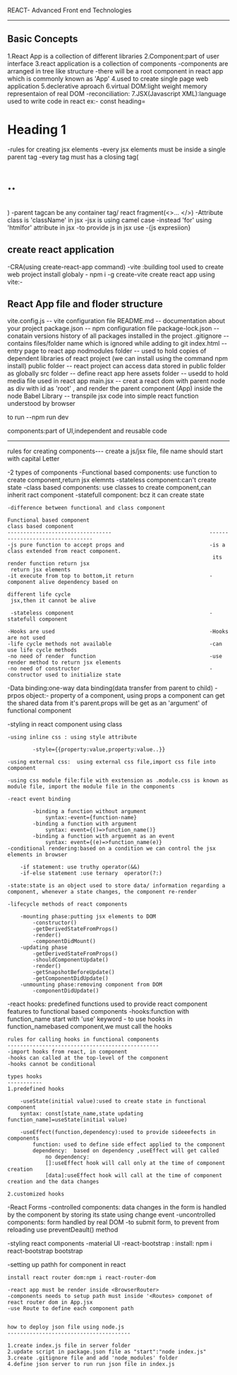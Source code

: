 REACT- Advanced Front end Technologies

-----------------------------------------------


Basic Concepts
--------------
1.React App is a collection of different libraries
2.Component:part of user interface
3.react application is a collection of components
    -components are arranged in tree like structure
    -there will be a root component in react app which is commonly known as 'App'
4.used to create single page web application
5.declerative aproach
6.virtual DOM:light weight memory representaion of real DOM
    -reconciliation:
7.JSX(Javascript XML):language used to write code in react
            ex:- const heading=<h1>Heading 1</h1>
            -rules for creating jsx elements
                -every jsx elements must be inside a single parent tag
                -every tag must has a closing tag(<h1>..</h1>  <br/> )
                -parent tagcan be any container tag/ react fragment(<>... </>)
                -Attribute class is 'className' in jsx
                -jsx is using camel case
                -instead 'for' using 'htmlfor' attribute in jsx
                -to provide  js in jsx use -{js expresiion}

create react application
------------------------
-CRA(using create-react-app command)
-vite  :building tool used to create web project
         install globaly -  npm i -g create-vite
create react app using vite:-   

React App file and floder structure
-----------------------------------

vite.config.js    --  vite configuration file
README.md         -- documentation about your project
package.json      -- npm configuration file
package-lock.json -- conatain versions history of all packages installed in the project
.gitignore        -- contains files/folder name which is ignored while adding to git
index.html        -- entry page to react app
nodmodules folder -- used to hold copies of dependent libraries of react project
                        (we can install using the command npm install)
public folder     -- react project can access data stored in public folder as globally
src folder        -- define react app here
assets folder     -- usedd to hold media file used in react app
main.jsx          -- creat a react dom with parent node as div with id as 'root' , and render
                     the parent component (App) inside the node
Babel Library     -- transpile jsx code into simple react function understood by browser




to run --npm run dev

 components:part of UI,independent and reusable code

-------------------

rules for creating components--- create a js/jsx file, file name should start with capital Letter


-2 types of components
        -Functional based components: use function to create component,return jsx elemnts
            -stateless component:can't create state
        -class based components: use classes  to create component,can inherit ract component
            -statefull component: bcz it can create state

    -difference between functional and class component

    Functional based component                                              class based component
    ---------------------------------                               ---------------------------------
    -js pure function to accept props and                           -is a class extended from react component.
                                                                     its render function return jsx
     return jsx elements
    -it execute from top to bottom,it return                        -component alive dependency based on
                                                                     different life cycle
     jsx,then it cannot be alive

     -stateless component                                           -statefull component

    -Hooks are used                                                 -Hooks are not used
    -life cycle methods not available                               -can use life cycle methods
    -no need of render  function                                    -use render method to return jsx elements
    -no need of constructor                                         -constructor used to initialize state





-Data binding:one-way data binding(data transfer from parent to child)
    -prpos object:- property of  a component, using props a component can get the shared data from it's parent.props will be get as an 'argument' of functional component


-styling in react component using class

    -using inline css : using style attribute

            -style={{property:value,property:value..}}

    -using external css:  using external css file,import css file into component

    -using css module file:file with exstension as .module.css is known as module file, import the module file in the components 

    -react event binding

            -binding a function without argument
                syntax:-event={function-name}
            -binding a function with argument
                syntax: event={()=>function_name()}
            -binding a function with arguemnt as an event
                syntax: event={(e)=>function_name(e)}
    -conditional rendering:based on a condition we can control the jsx elements in browser

        -if statement: use truthy operator(&&)
        -if-else statement :use ternary  operator(?:)

    -state:state is an object used to store data/ information regarding a component, whenever a state changes, the component re-render

    -lifecycle methods of react components

        -mounting phase:putting jsx elements to DOM
            -constructor()
            -getDerivedStateFromProps()
            -render()
            -componentDidMount()
        -updating phase
            -getDerivedStateFromProps()
            -shouldComponentUpdate()
            -render()
            -getSnapshotBeforeUpdate()
            -getComponentDidUpdate()
        -unmounting phase:removing component from DOM
            -componentDidUpdate()


-react hooks: predefined functions used to provide react component features to functional based components
    -hooks:function with function_name start with 'use' keyword
    - to use hooks in function_namebased component,we must call the hooks

    rules for calling hooks in functional components
    ------------------------------------------------
    -import hooks from react, in component
    -hooks can called at the top-level of the component
    -hooks cannot be conditional

    types hooks
    -----------
    1.predefined hooks

        -useState(initial value):used to create state in functional component
        syntax: const[state_name,state updating function_name]=useState(initial value)

        -useEffect(function,dependency):used to provide sideeefects in components
            function: used to define side effect applied to the component
            dependency:  based on dependency ,useEffect will get called
                no dependency:
                []:useEffect hook will call only at the time of component creation
                [data]:useEffect hook will call at the time of component creation and the data changes

    2.customized hooks


-React Forms
	-controlled components: data changes in the form is handled by the component by storing its state using change event
	-uncontrolled components: form handled by real DOM
	-to submit form, to prevent from reloading use preventDeault() method


-styling react components
    -material UI
    -react-bootstrap  : install: npm i react-bootstrap bootstrap

-setting up pathh for component in react

    install react router dom:npm i react-router-dom

    -react app must be render inside <BrowserRouter>
    -components needs to setup path must inside '<Routes> componet of react router dom in App.jsx
    -use Route to define each component path


    how to deploy json file using node.js
    ---------------------------------------

    1.create index.js file in server folder
    2.update script in package.json file as "start":"node index.js"
    3.create .gitignore file and add 'node_modules' folder
    4.define json server to run run json file in index.js